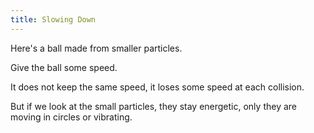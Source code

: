 ```yaml
---
title: Slowing Down
---
```


<script>
    var sim = createSimulation({
        initialize: function(simulation) {
            var p = simulation.parameters;
            p.friction = 0;

            var particleCount = 19;

            for (var particleIndex = 0; particleIndex < particleCount; particleIndex++) {
                var particle = new Particle();
                hexagonalLatticePosition(particle.position, particleIndex, 2);
                addParticle(simulation, particle);
            }

            var ljInteraction = new LennardJonesInteraction();
            ljInteraction.strength = 30;
            setInteraction(simulation, 0, 0, ljInteraction);

            setToolbarAvailableTools(simulation.toolbar, ["move"]);
        }
    });
</script>

Here's a ball made from smaller particles. 

Give the ball some speed.

<script>
    // TODO: check for speed?
    cue(releaseCue(sim));
    endStep();
</script>

It does not keep the same speed, it loses some speed at each collision.

But if we look at the small particles, they stay energetic, only they are moving in circles or vibrating.